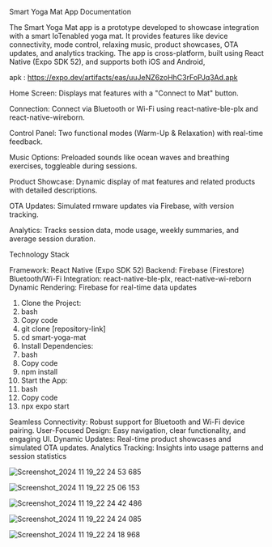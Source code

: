 Smart Yoga Mat App Documentation

The Smart Yoga Mat app is a prototype developed to showcase integration with a smart IoTenabled yoga mat. It provides features like device connectivity, mode control, relaxing music,
product showcases, OTA updates, and analytics tracking. The app is cross-platform, built
using React Native (Expo SDK 52), and supports both iOS and Android,

apk : https://expo.dev/artifacts/eas/uuJeNZ6zoHhC3rFoPJq3Ad.apk

Home Screen: Displays mat features with a "Connect to Mat" button.

Connection: Connect via Bluetooth or Wi-Fi using react-native-ble-plx and react-native-wireborn.

Control Panel: Two functional modes (Warm-Up & Relaxation) with real-time feedback.

Music Options: Preloaded sounds like ocean waves and breathing exercises, toggleable during sessions.

Product Showcase: Dynamic display of mat features and related products with detailed descriptions.

OTA Updates: Simulated rmware updates via Firebase, with version tracking.

Analytics: Tracks session data, mode usage, weekly summaries, and average session duration.

Technology Stack

Framework: React Native (Expo SDK 52)
Backend: Firebase (Firestore)
Bluetooth/Wi-Fi Integration: react-native-ble-plx, react-native-wi-reborn
Dynamic Rendering: Firebase for real-time data updates

1.  Clone the Project:
2.  bash
3.  Copy code
4.  git clone [repository-link]
5.  cd smart-yoga-mat
6.  Install Dependencies:
7.  bash
8.  Copy code
9.  npm install
10. Start the App:
11. bash
12. Copy code
13. npx expo start
    
Seamless Connectivity: Robust support for Bluetooth and Wi-Fi device pairing.
User-Focused Design: Easy navigation, clear functionality, and engaging UI.
Dynamic Updates: Real-time product showcases and simulated OTA updates.
Analytics Tracking: Insights into usage patterns and session statistics


![Screenshot_2024 11 19_22 24 53 685](https://github.com/user-attachments/assets/4f0bfa3c-1ff4-4514-81be-99a11cf036c2)

![Screenshot_2024 11 19_22 25 06 153](https://github.com/user-attachments/assets/73b2f276-3bfe-4659-ba56-03f13e5ee187)

![Screenshot_2024 11 19_22 24 42 486](https://github.com/user-attachments/assets/d3db8758-3242-46b3-8b40-363fd89c3b8d)

![Screenshot_2024 11 19_22 24 24 085](https://github.com/user-attachments/assets/c78beaf2-819e-4f05-9ead-accafca0f772)

![Screenshot_2024 11 19_22 24 18 968](https://github.com/user-attachments/assets/7c968faa-b104-4c52-85f2-7b3cb09240ec)

